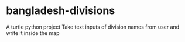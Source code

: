 # bangladesh-divisions
A turtle python project
Take text inputs of division names from user and write it inside the map

